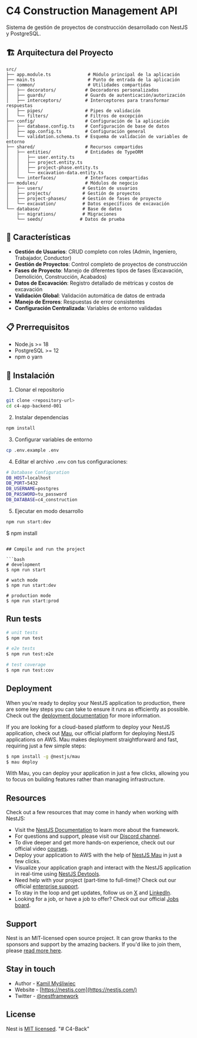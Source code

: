 # C4 Construction Management API

Sistema de gestión de proyectos de construcción desarrollado con NestJS y PostgreSQL.

## 🏗️ Arquitectura del Proyecto

```
src/
├── app.module.ts              # Módulo principal de la aplicación
├── main.ts                    # Punto de entrada de la aplicación
├── common/                    # Utilidades compartidas
│   ├── decorators/           # Decoradores personalizados
│   ├── guards/               # Guards de autenticación/autorización
│   ├── interceptors/         # Interceptores para transformar respuestas
│   ├── pipes/                # Pipes de validación
│   └── filters/              # Filtros de excepción
├── config/                   # Configuración de la aplicación
│   ├── database.config.ts    # Configuración de base de datos
│   ├── app.config.ts         # Configuración general
│   └── validation.schema.ts  # Esquema de validación de variables de entorno
├── shared/                   # Recursos compartidos
│   ├── entities/             # Entidades de TypeORM
│   │   ├── user.entity.ts
│   │   ├── project.entity.ts
│   │   ├── project-phase.entity.ts
│   │   └── excavation-data.entity.ts
│   └── interfaces/           # Interfaces compartidas
├── modules/                  # Módulos de negocio
│   ├── users/               # Gestión de usuarios
│   ├── projects/            # Gestión de proyectos
│   ├── project-phases/      # Gestión de fases de proyecto
│   └── excavation/          # Datos específicos de excavación
└── database/                # Base de datos
    ├── migrations/          # Migraciones
    └── seeds/              # Datos de prueba
```

## 🚀 Características

- **Gestión de Usuarios**: CRUD completo con roles (Admin, Ingeniero, Trabajador, Conductor)
- **Gestión de Proyectos**: Control completo de proyectos de construcción
- **Fases de Proyecto**: Manejo de diferentes tipos de fases (Excavación, Demolición, Construcción, Acabados)
- **Datos de Excavación**: Registro detallado de métricas y costos de excavación
- **Validación Global**: Validación automática de datos de entrada
- **Manejo de Errores**: Respuestas de error consistentes
- **Configuración Centralizada**: Variables de entorno validadas

## 📋 Prerrequisitos

- Node.js >= 18
- PostgreSQL >= 12
- npm o yarn

## 🔧 Instalación

1. Clonar el repositorio
```bash
git clone <repository-url>
cd c4-app-backend-001
```

2. Instalar dependencias
```bash
npm install
```

3. Configurar variables de entorno
```bash
cp .env.example .env
```

4. Editar el archivo `.env` con tus configuraciones:
```bash
# Database Configuration
DB_HOST=localhost
DB_PORT=5432
DB_USERNAME=postgres
DB_PASSWORD=tu_password
DB_DATABASE=c4_construction
```

5. Ejecutar en modo desarrollo
```bash
npm run start:dev
```
$ npm install
```

## Compile and run the project

```bash
# development
$ npm run start

# watch mode
$ npm run start:dev

# production mode
$ npm run start:prod
```

## Run tests

```bash
# unit tests
$ npm run test

# e2e tests
$ npm run test:e2e

# test coverage
$ npm run test:cov
```

## Deployment

When you're ready to deploy your NestJS application to production, there are some key steps you can take to ensure it runs as efficiently as possible. Check out the [deployment documentation](https://docs.nestjs.com/deployment) for more information.

If you are looking for a cloud-based platform to deploy your NestJS application, check out [Mau](https://mau.nestjs.com), our official platform for deploying NestJS applications on AWS. Mau makes deployment straightforward and fast, requiring just a few simple steps:

```bash
$ npm install -g @nestjs/mau
$ mau deploy
```

With Mau, you can deploy your application in just a few clicks, allowing you to focus on building features rather than managing infrastructure.

## Resources

Check out a few resources that may come in handy when working with NestJS:

- Visit the [NestJS Documentation](https://docs.nestjs.com) to learn more about the framework.
- For questions and support, please visit our [Discord channel](https://discord.gg/G7Qnnhy).
- To dive deeper and get more hands-on experience, check out our official video [courses](https://courses.nestjs.com/).
- Deploy your application to AWS with the help of [NestJS Mau](https://mau.nestjs.com) in just a few clicks.
- Visualize your application graph and interact with the NestJS application in real-time using [NestJS Devtools](https://devtools.nestjs.com).
- Need help with your project (part-time to full-time)? Check out our official [enterprise support](https://enterprise.nestjs.com).
- To stay in the loop and get updates, follow us on [X](https://x.com/nestframework) and [LinkedIn](https://linkedin.com/company/nestjs).
- Looking for a job, or have a job to offer? Check out our official [Jobs board](https://jobs.nestjs.com).

## Support

Nest is an MIT-licensed open source project. It can grow thanks to the sponsors and support by the amazing backers. If you'd like to join them, please [read more here](https://docs.nestjs.com/support).

## Stay in touch

- Author - [Kamil Myśliwiec](https://twitter.com/kammysliwiec)
- Website - [https://nestjs.com](https://nestjs.com/)
- Twitter - [@nestframework](https://twitter.com/nestframework)

## License

Nest is [MIT licensed](https://github.com/nestjs/nest/blob/master/LICENSE).
"# C4-Back" 
